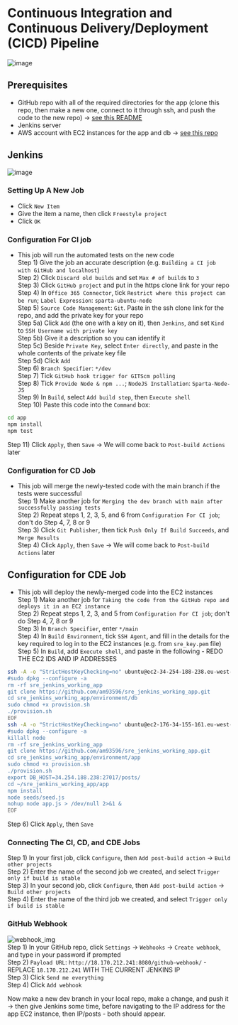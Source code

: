 # Continuous Integration and Continuous Delivery/Deployment (CICD) Pipeline
![image](https://user-images.githubusercontent.com/88166874/132583482-6d8060cb-54ac-43d7-8d7c-0ba62a9549a9.png)  
## Prerequisites
- GitHub repo with all of the required directories for the app (clone this repo, then make a new one, connect to it through ssh, and push the code to the new repo) -> [see this README](https://github.com/am93596/SRE_Github_SSH/blob/main/README.md)  
- Jenkins server  
- AWS account with EC2 instances for the app and db -> [see this repo](https://github.com/am93596/SRE_intro_cloud_computing_two_tier_arch)  
## Jenkins
![image](https://user-images.githubusercontent.com/88166874/132583118-1a674c3b-0a95-420f-96bd-ea7c3a95ab29.png)  
### Setting Up A New Job
- Click `New Item`
- Give the item a name, then click `Freestyle project`
- Click `OK`
### Configuration For CI job
- This job will run the automated tests on the new code  
Step 1) Give the job an accurate description (e.g. `Building a CI job with GitHub and localhost`)  
Step 2) Click `Discard old builds` and set `Max # of builds` to `3`  
Step 3) Click `GitHub project` and put in the https clone link for your repo  
Step 4) In `Office 365 Connector`, tick `Restrict where this project can be run`; `Label Expression`: `sparta-ubuntu-node`  
Step 5) `Source Code Management`: `Git`. Paste in the ssh clone link for the repo, and add the private key for your repo  
  Step 5a) Click `Add` (the one with a key on it), then `Jenkins`, and set `Kind` to `SSH Username with private key`  
  Step 5b) Give it a description so you can identify it  
  Step 5c) Beside `Private Key`, select `Enter directly`, and paste in the whole contents of the private key file  
  Step 5d) Click `Add`  
Step 6) `Branch Specifier`: `*/dev`  
Step 7) Tick `GitHub hook trigger for GITScm polling`  
Step 8) Tick `Provide Node & npm ...`; `NodeJS Installation`: `Sparta-Node-JS`  
Step 9) In `Build`, select `Add build step`, then `Execute shell`  
Step 10) Paste this code into the `Command` box:  
```bash
cd app
npm install
npm test
```  
Step 11) Click `Apply`, then `Save` -> We will come back to `Post-build Actions` later  
### Configuration for CD Job
- This job will merge the newly-tested code with the main branch if the tests were successful  
Step 1) Make another job for `Merging the dev branch with main after successfully passing tests`  
Step 2) Repeat steps 1, 2, 3, 5, and 6 from `Configuration For CI job`; don't do Step 4, 7, 8 or 9  
Step 3) Click `Git Publisher`, then tick `Push Only If Build Succeeds`, and `Merge Results`  
Step 4) Click `Apply`, then `Save` -> We will come back to `Post-build Actions` later  
## Configuration for CDE Job
- This job will deploy the newly-merged code into the EC2 instances  
Step 1) Make another job for `Taking the code from the GitHub repo and deploys it in an EC2 instance`  
Step 2) Repeat steps 1, 2, 3, and 5 from `Configuration For CI job`; don't do Step 4, 7, 8 or 9  
Step 3) In `Branch Specifier`, enter `*/main`  
Step 4) In `Build Environment`, tick `SSH Agent`, and fill in the details for the key required to log in to the EC2 instances (e.g. from `sre_key.pem` file)  
Step 5) In `Build`, add `Execute shell`, and paste in the following - REDO THE EC2 IDS AND IP ADDRESSES  
```bash
ssh -A -o "StrictHostKeyChecking=no" ubuntu@ec2-34-254-188-238.eu-west-1.compute.amazonaws.com  << EOF
#sudo dpkg --configure -a
rm -rf sre_jenkins_working_app
git clone https://github.com/am93596/sre_jenkins_working_app.git
cd sre_jenkins_working_app/environment/db
sudo chmod +x provision.sh
./provision.sh
EOF
ssh -A -o "StrictHostKeyChecking=no" ubuntu@ec2-176-34-155-161.eu-west-1.compute.amazonaws.com  << EOF
#sudo dpkg --configure -a
killall node
rm -rf sre_jenkins_working_app
git clone https://github.com/am93596/sre_jenkins_working_app.git
cd sre_jenkins_working_app/environment/app
sudo chmod +x provision.sh
./provision.sh
export DB_HOST=34.254.188.238:27017/posts/
cd ~/sre_jenkins_working_app/app
npm install
node seeds/seed.js
nohup node app.js > /dev/null 2>&1 &
EOF
```  
Step 6) Click `Apply`, then `Save`  
### Connecting The CI, CD, and CDE Jobs
Step 1) In your first job, click `Configure`, then `Add post-build action` -> `Build other projects`  
Step 2) Enter the name of the second job we created, and select `Trigger only if build is stable`  
Step 3) In your second job, click `Configure`, then `Add post-build action` -> `Build other projects`  
Step 4) Enter the name of the third job we created, and select `Trigger only if build is stable`  
### GitHub Webhook
![webhook_img](https://user-images.githubusercontent.com/88166874/132826939-2a884dfe-1fdc-48b3-b364-ed94543fd795.jpg)  
Step 1) In your GitHub repo, click `Settings` -> `Webhooks` -> `Create webhook`, and type in your password if prompted  
Step 2) `Payload URL`: `http://18.170.212.241:8080/github-webhook/` - REPLACE `18.170.212.241` WITH THE CURRENT JENKINS IP  
Step 3) Click `Send me everything`  
Step 4) Click `Add webhook`  

Now make a new dev branch in your local repo, make a change, and push it -> then give Jenkins some time, before navigating to the IP address for the app EC2 instance, then IP/posts - both should appear.

